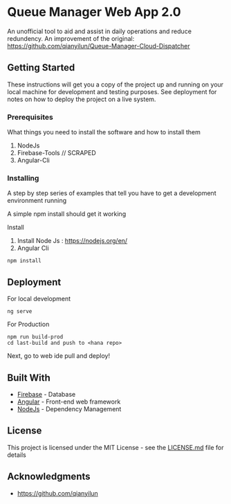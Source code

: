 # Queue Manager Web App 2.0

An unofficial tool to aid and assist in daily operations and reduce redundency. An improvement of the original: https://github.com/qianyilun/Queue-Manager-Cloud-Dispatcher

## Getting Started

These instructions will get you a copy of the project up and running on your local machine for development and testing purposes. See deployment for notes on how to deploy the project on a live system.

### Prerequisites

What things you need to install the software and how to install them

1. NodeJs
2. Firebase-Tools // SCRAPED
3. Angular-Cli

### Installing

A step by step series of examples that tell you have to get a development environment running

A simple npm install should get it working

Install 
1. Install Node Js : https://nodejs.org/en/ 
2. Angular Cli
```
npm install
```

## Deployment
For local development
```
ng serve
```
For Production
```
npm run build-prod
cd last-build and push to <hana repo>
```

Next, go to web ide pull and deploy!


## Built With

* [Firebase](https://firebase.google.com/) - Database
* [Angular](https://angular.io/) - Front-end web framework
* [NodeJs](https://nodejs.org/en/) - Dependency Management

## License

This project is licensed under the MIT License - see the [LICENSE.md](LICENSE.md) file for details

## Acknowledgments

* https://github.com/qianyilun
